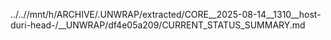 ../..//mnt/h/ARCHIVE/.UNWRAP/extracted/CORE__2025-08-14__1310__host-duri-head-/__UNWRAP/df4e05a209/CURRENT_STATUS_SUMMARY.md